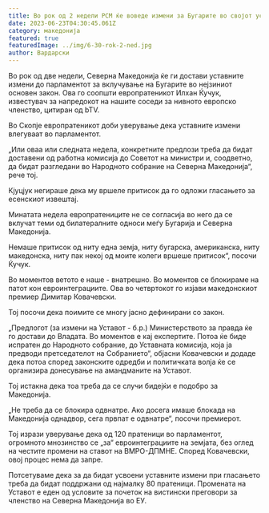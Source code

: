 ```yaml
---
title: Во рок од 2 недели РСМ ќе воведе измени за Бугарите во својот устав
date: 2023-06-23T04:30:45.061Z
category: македонија
featured: true
featuredImage: ../img/6-30-rok-2-ned.jpg
author: Вардарски
---
```

Во рок од две недели, Северна Македонија ќе ги достави уставните измени до парламентот за вклучување на Бугарите во нејзиниот основен закон. Ова го соопшти европратеникот Илхан Ќучук, известувач за напредокот на нашите соседи за нивното европско членство, цитиран од bTV.

Во Скопје европратеникот доби уверување дека уставните измени влегуваат во парламентот.

„Или оваа или следната недела, конкретните предлози треба да бидат доставени од работна комисија до Советот на министри и, соодветно, да бидат разгледани во Народното собрание на Северна Македонија“, рече тој.

Кјуцјук негираше дека му вршеле притисок да го одложи гласањето за есенскиот извештај.

Минатата недела европратениците не се согласија во него да се вклучат теми од билатералните односи меѓу Бугарија и Северна Македонија.

Немаше притисок од ниту една земја, ниту бугарска, американска, ниту македонска, ниту пак некој од моите колеги вршеше притисок“, посочи Ќучук.

Во моментов ветото е наше - внатрешно. Во моментов се блокираме на патот кон евроинтеграциите. Ова во четвртокот го изјави македонскиот премиер Димитар Ковачевски.

Тој посочи дека поимите се многу јасно дефинирани со закон.

„Предлогот (за измени на Уставот - б.р.) Министерството за правда ќе го достави до Владата. Во моментов е кај експертите. Потоа ќе биде испратен до Народното собрание, до Уставната комисија, која ја предводи претседателот на Собранието“, објасни Ковачевски и додаде дека потоа според законските одредби и политичката волја ќе се организира донесување на амандманите на Уставот.

Тој истакна дека тоа треба да се случи бидејќи е подобро за Македонија.

„Не треба да се блокира одвнатре. Ако досега имаше блокада на Македонија однадвор, сега првпат е одвнатре“, посочи премиерот.

Тој изрази уверување дека од 120 пратеници во парламентот, огромното мнозинство се „за“ евроинтеграциите на земјата, без оглед на честите промени на ставот на ВМРО-ДПМНЕ. Според Ковачевски, овој процес нема да запре.

Потсетуваме дека за да бидат усвоени уставните измени при гласањето треба да бидат поддржани од најмалку 80 пратеници. Промената на Уставот е еден од условите за почеток на вистински преговори за членство на Северна Македонија во ЕУ.